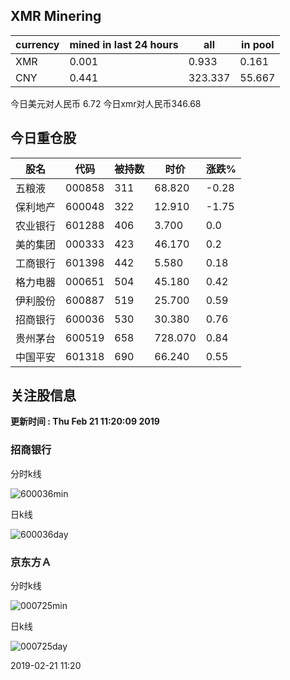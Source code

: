 ## XMR Minering

|currency|mined in last 24 hours|all|in pool|
|---|---|---|---|
|XMR|0.001|0.933|0.161|
|CNY|0.441|323.337|55.667|

今日美元对人民币 6.72	今日xmr对人民币346.68


## 今日重仓股 

|股名|代码|被持数|时价|涨跌%|
|---|---|---|---|---|
|五粮液|000858|311|68.820|-0.28|
|保利地产|600048|322|12.910|-1.75|
|农业银行|601288|406|3.700|0.0|
|美的集团|000333|423|46.170|0.2|
|工商银行|601398|442|5.580|0.18|
|格力电器|000651|504|45.180|0.42|
|伊利股份|600887|519|25.700|0.59|
|招商银行|600036|530|30.380|0.76|
|贵州茅台|600519|658|728.070|0.84|
|中国平安|601318|690|66.240|0.55|

## 关注股信息
**更新时间 : Thu Feb 21 11:20:09 2019**
### 招商银行 
分时k线

![600036min](http://image.sinajs.cn/newchart/min/n/sh600036.gif)

日k线

![600036day](http://image.sinajs.cn/newchart/daily/n/sh600036.gif)

### 京东方Ａ 
分时k线

![000725min](http://image.sinajs.cn/newchart/min/n/sz000725.gif)

日k线

![000725day](http://image.sinajs.cn/newchart/daily/n/sz000725.gif)

2019-02-21 11:20